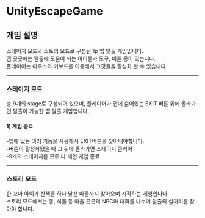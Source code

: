 # UnityEscapeGame

## 게임 설명
스테이지 모드와 스토리 모드로 구성된 1p 맵 탈출 게임입니다.<br>
맵 곳곳에는 탈출에 도움이 되는 아이템과 도구, 버튼 등이 있습니다.<br>
플레이어는 마우스와 키보드를 이용해서 그것들을 활성화 할 수 있습니다. <br>
* * *



### 스테이지 모드
총 9개의 stage로 구성되어 있으며, 플레이어가 맵에 숨어있는 EXIT 버튼 위에 올라가면 탈출이 가능한 맵 탈출 게임입니다.

#### 1) 게임 종료
-맵에 있는 여러 기능을 사용해서 EXIT버튼을 찾아내야합니다.<br>
-버튼이 활성화됐을 때 그 위에 올라가면 스테이지 클리어<br>
-9개의 스테이지를 모두 다 깨면 게임 종료<br>
* * *


### 스토리 모드
한 꼬마 아이가 산책을 하다 낯선 마을까지 찾아오며 시작하는 게임입니다.<br>
스토리 모드에서는 동, 식물 등 마을 곳곳의 NPC와 대화를 나누며 탈출의 실마리를 찾아야 합니다.<br>
